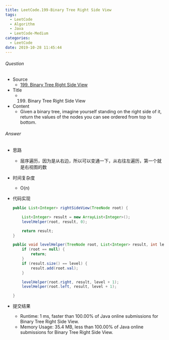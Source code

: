 ```yaml
---
title: LeetCode.199-Binary Tree Right Side View
tags:
  - LeetCode
  - Algorithm
  - Java
  - LeetCode-Medium
categories:
  - LeetCode
date: 2019-10-28 11:45:44
---
```

###### Question
- Source
	- [199. Binary Tree Right Side View](https://leetcode.com/problems/binary-tree-right-side-view/) 
- Title
	- 199. Binary Tree Right Side View 
- Content
	- Given a binary tree, imagine yourself standing on the right side of it, return the values of the nodes you can see ordered from top to bottom.
<!--more-->

###### Answer
- 思路
	- 层序遍历，因为是从右边，所以可以变通一下，从右往左遍历，第一个就是右视图的数
- 时间复杂度
	- O(n) 	
- 代码实现

	```Java
	public List<Integer> rightSideView(TreeNode root) {

        List<Integer> result = new ArrayList<Integer>();
        levelHelper(root, result, 0);

        return result;
    }

    public void levelHelper(TreeNode root, List<Integer> result, int level) {
        if (root == null) {
            return;
        }
        if (result.size() == level) {
            result.add(root.val);
        }

        levelHelper(root.right, result, level + 1);
        levelHelper(root.left, result, level + 1);

    }
	```
- 提交结果
	- Runtime: 1 ms, faster than 100.00% of Java online submissions for Binary Tree Right Side View.
	- Memory Usage: 35.4 MB, less than 100.00% of Java online submissions for Binary Tree Right Side View.
